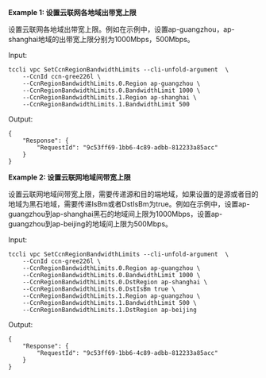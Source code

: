 **Example 1: 设置云联网各地域出带宽上限**

设置云联网各地域出带宽上限。例如在示例中，设置ap-guangzhou，ap-shanghai地域的出带宽上限分别为1000Mbps，500Mbps。

Input: 

```
tccli vpc SetCcnRegionBandwidthLimits --cli-unfold-argument  \
    --CcnId ccn-gree226l \
    --CcnRegionBandwidthLimits.0.Region ap-guangzhou \
    --CcnRegionBandwidthLimits.0.BandwidthLimit 1000 \
    --CcnRegionBandwidthLimits.1.Region ap-shanghai \
    --CcnRegionBandwidthLimits.1.BandwidthLimit 500
```

Output: 
```
{
    "Response": {
        "RequestId": "9c53ff69-1bb6-4c89-adbb-812233a85acc"
    }
}
```

**Example 2: 设置云联网地域间带宽上限**

设置云联网地域间带宽上限，需要传递源和目的端地域，如果设置的是源或者目的地域为黑石地域，需要传递IsBm或者DstIsBm为true。例如在示例中，设置ap-guangzhou到ap-shanghai黑石的地域间上限为1000Mbps，设置ap-guangzhou到ap-beijing的地域间上限为500Mbps。

Input: 

```
tccli vpc SetCcnRegionBandwidthLimits --cli-unfold-argument  \
    --CcnId ccn-gree226l \
    --CcnRegionBandwidthLimits.0.Region ap-guangzhou \
    --CcnRegionBandwidthLimits.0.BandwidthLimit 1000 \
    --CcnRegionBandwidthLimits.0.DstRegion ap-shanghai \
    --CcnRegionBandwidthLimits.0.DstIsBm true \
    --CcnRegionBandwidthLimits.1.Region ap-guangzhou \
    --CcnRegionBandwidthLimits.1.BandwidthLimit 500 \
    --CcnRegionBandwidthLimits.1.DstRegion ap-beijing
```

Output: 
```
{
    "Response": {
        "RequestId": "9c53ff69-1bb6-4c89-adbb-812233a85acc"
    }
}
```


